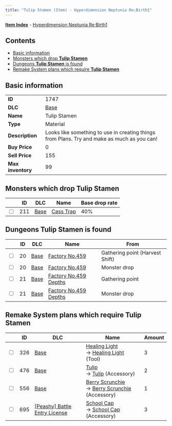 ```yaml
---
title: "Tulip Stamen (Item) - Hyperdimension Neptunia Re;Birth1"
---
```


[**Item Index**](/neptunia/rb1/item/index.html) - [Hyperdimension Neptunia Re;Birth1](/neptunia/rb1)

## Contents

- [Basic information](#basic-information)
- [Monsters which drop **Tulip Stamen**](#monsters-which-drop-tulip-stamen)
- [Dungeons **Tulip Stamen** is found](#dungeons-tulip-stamen-is-found)
- [Remake System plans which require **Tulip Stamen**](#remake-system-plans-which-require-tulip-stamen)

## Basic information

|   |   |
| -- | -- |
| **ID** | 1747 |
| **DLC** | [Base](/neptunia/rb1/dlc/1-base.html) |
| **Name** | Tulip Stamen |
| **Type** | Material |
| **Description** | Looks like something to use in creating things from Plans. Try and make as much as you can! |
| **Buy Price** | 0 |
| **Sell Price** | 155 |
| **Max inventory** | 99 |

## Monsters which drop **Tulip Stamen**

|    | ID | DLC | Name | Base drop rate |
| -- | -- | --- | ---- | -------------- |
| <input type="checkbox" id="rb1-monster-1-211" class="trackbox" /> | 211 | [Base](/neptunia/rb1/dlc/1-base.html) | [Cass Trap](/neptunia/rb1/monster/1-211-cass-trap.html) | 40% |

## Dungeons **Tulip Stamen** is found

|    | ID | DLC | Name | From |
| -- | -- | --- | ---- | ---- |
| <input type="checkbox" id="rb1-dungeon-1-20" class="trackbox" /> | 20 | [Base](/neptunia/rb1/dlc/1-base.html) | [Factory No.459](/neptunia/rb1/dungeon/1-20-factory-no-459.html) | Gathering point (Harvest Shift) |
| <input type="checkbox" id="rb1-dungeon-1-20" class="trackbox" /> | 20 | [Base](/neptunia/rb1/dlc/1-base.html) | [Factory No.459](/neptunia/rb1/dungeon/1-20-factory-no-459.html) | Monster drop |
| <input type="checkbox" id="rb1-dungeon-1-21" class="trackbox" /> | 21 | [Base](/neptunia/rb1/dlc/1-base.html) | [Factory No.459 Depths](/neptunia/rb1/dungeon/1-21-factory-no-459-depths.html) | Gathering point |
| <input type="checkbox" id="rb1-dungeon-1-21" class="trackbox" /> | 21 | [Base](/neptunia/rb1/dlc/1-base.html) | [Factory No.459 Depths](/neptunia/rb1/dungeon/1-21-factory-no-459-depths.html) | Monster drop |

## Remake System plans which require **Tulip Stamen**

|    | ID | DLC | Name | Amount |
| -- | -- | --- | ---- | ------ |
| <input type="checkbox" id="rb1-remake-1-326" class="trackbox" /> | 326 | [Base](/neptunia/rb1/dlc/1-base.html) | [Healing Light](/neptunia/rb1/remake/1-326-healing-light.html)<br />→ [Healing Light](/neptunia/rb1/item/1-13-healing-light.html) (Tool) | 3 |
| <input type="checkbox" id="rb1-remake-1-476" class="trackbox" /> | 476 | [Base](/neptunia/rb1/dlc/1-base.html) | [Tulip](/neptunia/rb1/remake/1-476-tulip.html)<br />→ [Tulip](/neptunia/rb1/item/1-3013-tulip.html) (Accessory) | 2 |
| <input type="checkbox" id="rb1-remake-1-556" class="trackbox" /> | 556 | [Base](/neptunia/rb1/dlc/1-base.html) | [Berry Scrunchie](/neptunia/rb1/remake/1-556-berry-scrunchie.html)<br />→ [Berry Scrunchie](/neptunia/rb1/item/1-3123-berry-scrunchie.html) (Accessory) | 1 |
| <input type="checkbox" id="rb1-remake-8-695" class="trackbox" /> | 695 | [[Peashy] Battle Entry License](/neptunia/rb1/dlc/8-peashy.html) | [School Cap](/neptunia/rb1/remake/8-695-school-cap.html)<br />→ [School Cap](/neptunia/rb1/item/8-3341-school-cap.html) (Accessory) | 3 |